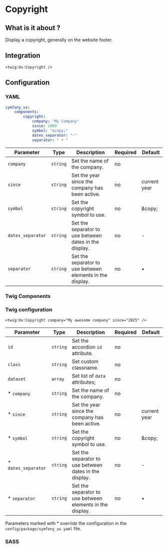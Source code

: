 # Copyright

## What is it about ?

Display a copyright, generally on the website footer.

## Integration

```twig
<twig:Ux:Copyright />
``` 

## Configuration
<!-- tabs:start -->
### **YAML**

```yaml
symfony_ux:
    components:
        copyright: 
            company: "My Company"
            since: 2009
            symbol: "&copy;"
            dates_separator: "-"
            separator: " • "
```

| Parameter | Type | Description | Required | Default |
|-|-|-|-|-|
| `company` | `string` | Set the name of the company. | no |  |
| `since` | `string` | Set the year since the company has been active. | no | current year  |
| `symbol` | `string` | Set the copyright symbol to use. | no | \&copy; |
| `dates_separator` | `string` | Set the separator to use between dates in the display. | no | - |
| `separator` | `string` | Set the separator to use between elements in the display. | no | • |

### **Twig Components**

### Twig configuration

```twig 
<twig:Ux:Copyright company="My awesome company" since="2025" />
```

| Parameter | Type | Description | Required | Default |
|-|-|-|-|-|
| `id` | `string` | Set the accordion `id` attribute. | no |  |
| `class` | `string` | Set custom classname. | no |  |
| `dataset` | `array` | Set list of `data` attributes; | no |  |
| * `company` | `string` | Set the name of the company. | no |  |
| * `since` | `string` | Set the year since the company has been active. | no | current year  |
| * `symbol` | `string` | Set the copyright symbol to use. | no | \&copy; |
| * `dates_separator` | `string` | Set the separator to use between dates in the display. | no | - |
| * `separator` | `string` | Set the separator to use between elements in the display. | no | • |

Parameters marked with * override the configuration in the `config/package/symfony_ux.yaml` file.

### **SASS**

<!-- tabs:end -->

